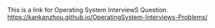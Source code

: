 This is a link for Operating System InterviewS Question.
https://kankanzhou.github.io/OperatingSystem-Interviews-Problems/
